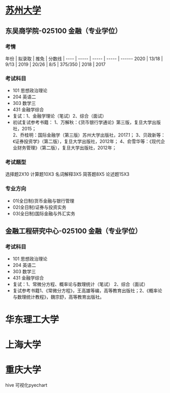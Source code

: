 # [苏州大学](http://yjs.suda.edu.cn/)
## 东吴商学院-025100 金融（专业学位） 
### 考情

年份 | 拟录取 | 推免 | 分数线 |
---- | ----- | ----- | ----- | ------
2020 | 13/18 | 9/13 | 
2019 | 20/26 | 8/5 | 375/350 | 
2018 | 
2017

### 考试科目
* 101 思想政治理论 
* 204 英语二 
* 303 数学三 
* 431 金融学综合
* 复试：1、金融学理论（笔试）2、综合（面试） 
* 初试复试参考书籍：
1、万解秋：《货币银行学通论》第三版，复旦大学出版社，2015；  
2、乔桂明：国际金融学（第三版）苏州大学出版社，2017.1；
3、贝政新等：《证券投资学》（第二版），复旦大学出版社，2012年；
4、俞雪华等：《现代企业财务管理》（第二版），复旦大学出版社，2012年；

### 考试题型
选择题2X10 计算题10X3 名词解释3X5 简答题8X5 论述题15X3

### 专业方向
* 01(全日制)货币金融与银行管理 
* 02(全日制)证券与投资实务 
* 03(全日制)国际金融与外汇实务 



## 金融工程研究中心-025100 金融（专业学位） 
### 考试科目
* 101 思想政治理论 
* 204 英语二 
* 303 数学三 
* 431 金融学综合
* 复试：1、常微分方程、概率论与数理统计（笔试） 2、综合（面试） 
* 复试参考书籍1、《常微分方程》，王高雄等编，高等教育出版社；2、《概率论与数理统计教程》，魏宗舒，高等教育出版社。

# 华东理工大学

# 上海大学

# 重庆大学
hive 可视化pyechart

